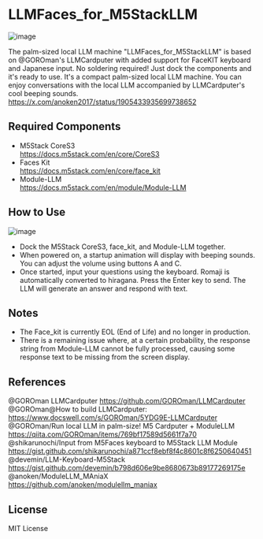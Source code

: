 # LLMFaces_for_M5StackLLM

![image](https://github.com/user-attachments/assets/15309c27-53c9-4f46-a31a-ceca4d5adf76)

The palm-sized local LLM machine "LLMFaces_for_M5StackLLM" is based on @GOROman's LLMCardputer with added support for FaceKIT keyboard and Japanese input.
No soldering required! Just dock the components and it's ready to use. It's a compact palm-sized local LLM machine.
You can enjoy conversations with the local LLM accompanied by LLMCardputer's cool beeping sounds. <br>
https://x.com/anoken2017/status/1905433935699738652 <br>

## Required Components
- M5Stack CoreS3 <br>
https://docs.m5stack.com/en/core/CoreS3 <br>
- Faces Kit <br>
https://docs.m5stack.com/en/core/face_kit <br>
- Module-LLM <br>
https://docs.m5stack.com/en/module/Module-LLM <br>

## How to Use
![image](https://github.com/user-attachments/assets/cec0b112-5075-4787-ac0a-dbc00a271705)
- Dock the M5Stack CoreS3, face_kit, and Module-LLM together. <br>
- When powered on, a startup animation will display with beeping sounds. You can adjust the volume using buttons A and C.
- Once started, input your questions using the keyboard. Romaji is automatically converted to hiragana. Press the Enter key to send. The LLM will generate an answer and respond with text.

## Notes
- The Face_kit is currently EOL (End of Life) and no longer in production.
- There is a remaining issue where, at a certain probability, the response string from Module-LLM cannot be fully processed, causing some response text to be missing from the screen display.

## References
@GOROman LLMCardputer https://github.com/GOROman/LLMCardputer <br>
@GOROman@How to build LLMCardputer: <br>
https://www.docswell.com/s/GOROman/5YDG9E-LLMCardputer <br>
@GOROman/Run local LLM in palm-size! M5 Cardputer + ModuleLLM <br>
https://qiita.com/GOROman/items/769bf17589d5661f7a70 <br>
@shikarunochi/Input from M5Faces keyboard to M5Stack LLM Module <br>
https://gist.github.com/shikarunochi/a871ccf8ebf8f4c8601c8f6250640451 <br>
@devemin/LLM-Keyboard-M5Stack <br>
https://gist.github.com/devemin/b798d606e9be8680673b89177269175e <br>
@anoken/ModuleLLM_MAniaX <br>
https://github.com/anoken/modulellm_maniax <br>

## License
MIT License

